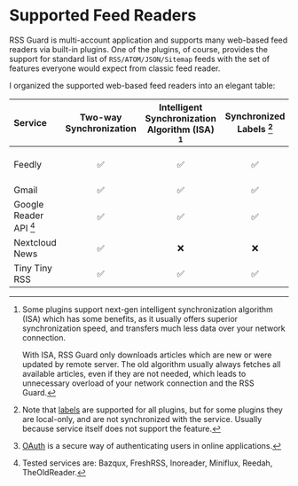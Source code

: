 Supported Feed Readers
======================
RSS Guard is multi-account application and supports many web-based feed readers via built-in plugins. One of the plugins, of course, provides the support for standard list of `RSS/ATOM/JSON/Sitemap` feeds with the set of features everyone would expect from classic feed reader.

I organized the supported web-based feed readers into an elegant table:

| Service | Two-way Synchronization | Intelligent Synchronization Algorithm (ISA) [^1] | Synchronized Labels [^2] | OAuth [^3] |
| :---              | :---:  | :---: | :---: | :---:
| Feedly            | ✅ | ✅ | ✅ | ✅ (only for official binaries)
| Gmail             | ✅ | ✅ | ✅ | ✅
| Google Reader API [^4] | ✅ | ✅ | ✅ | ✅ (only for Inoreader)
| Nextcloud News    | ✅ | ❌ | ❌ | ❌
| Tiny Tiny RSS     | ✅ | ✅ | ✅ | ❌

[^1]: Some plugins support next-gen intelligent synchronization algorithm (ISA) which has some benefits, as it usually offers superior synchronization speed, and transfers much less data over your network connection.

    With ISA, RSS Guard only downloads articles which are new or were updated by remote server. The old algorithm usually always fetches all available articles, even if they are not needed, which leads to unnecessary overload of your network connection and the RSS Guard.

[^2]: Note that [labels](#features/labels) are supported for all plugins, but for some plugins they are local-only, and are not synchronized with the service. Usually because service itself does not support the feature.

[^3]: [OAuth](https://en.wikipedia.org/wiki/OAuth) is a secure way of authenticating users in online applications.

[^4]: Tested services are: Bazqux, FreshRSS, Inoreader, Miniflux, Reedah, TheOldReader.
